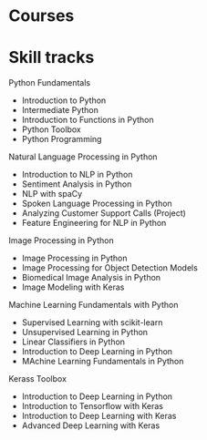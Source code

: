 # Courses


# Skill tracks

Python Fundamentals
- Introduction to Python
- Intermediate Python
- Introduction to Functions in Python
- Python Toolbox
- Python Programming 

Natural Language Processing in Python
- Introduction to NLP in Python
- Sentiment Analysis in Python
- NLP with spaCy
- Spoken Language Processing in Python
- Analyzing Customer Support Calls (Project)
- Feature Engineering for NLP in Python

Image Processing in Python
- Image Processing in Python
- Image Processing for Object Detection Models
- Biomedical Image Analysis in Python
- Image Modeling with Keras

Machine Learning Fundamentals with Python
- Supervised Learning with scikit-learn
- Unsupervised Learning in Python
- Linear Classifiers in Python
- Introduction to Deep Learning in Python
- MAchine Learning Fundamentals in Python 

Kerass Toolbox
- Introduction to Deep Learning in Python
- Introduction to Tensorflow with Keras
- Introduction to Deep Learning with Keras
- Advanced Deep Learning with Keras
